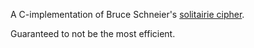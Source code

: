 A C-implementation of Bruce Schneier's [solitairie cipher](https://www.schneier.com/academic/solitaire/).

Guaranteed to not be the most efficient.
